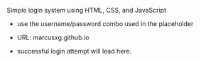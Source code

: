 Simple login system using HTML, CSS, and JavaScript
- use the username/password combo used in the placeholder
- URL: marcusxg.github.io

- successful login attempt will lead here.
